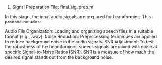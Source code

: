 1. Signal Preparation <a name="signal-preparation"></a>
File: final_sig_prep.m

In this stage, the input audio signals are prepared for beamforming. This process includes:

Audio File Organization: Loading and organizing speech files in a suitable format (e.g., .wav).
Noise Reduction: Preprocessing techniques are applied to reduce background noise in the audio signals.
SNR Adjustment: To test the robustness of the beamformers, speech signals are mixed with noise at specific Signal-to-Noise Ratios (SNR). SNR is a measure of how much the desired signal stands out from the background noise.
